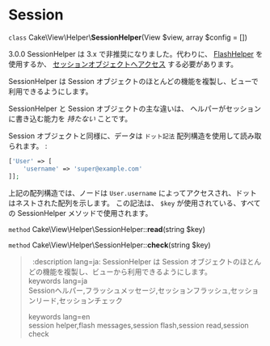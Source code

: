 # Session

`class` Cake\\View\\Helper\\**SessionHelper**(View $view, array $config = [])

<div class="deprecated">

3.0.0
SessionHelper は 3.x で非推奨になりました。代わりに、
[FlashHelper](../../views/helpers/flash) を使用するか、
[セッションオブジェクトへアクセス](../../development/sessions#accessing-session-object) する必要があります。

</div>

SessionHelper は Session オブジェクトのほとんどの機能を複製し、ビューで利用できるようにします。

SessionHelper と Session オブジェクトの主な違いは、
ヘルパーがセッションに書き込む能力を *持たない* ことです。

Session オブジェクトと同様に、データは `ドット記法` 配列構造を使用して読み取られます。 :

``` php
['User' => [
    'username' => 'super@example.com'
]];
```

上記の配列構造では、ノードは `User.username` によってアクセスされ、ドットはネストされた配列を示します。
この記法は、 `$key` が使用されている、すべての SessionHelper メソッドで使用されます。

`method` Cake\\View\\Helper\\SessionHelper::**read**(string $key)

`method` Cake\\View\\Helper\\SessionHelper::**check**(string $key)

>   :description lang=ja: SessionHelper は Session オブジェクトのほとんどの機能を複製し、ビューから利用できるようにします。  
> keywords lang=ja  
> Sessionヘルパー,フラッシュメッセージ,セッションフラッシュ,セッションリード,セッションチェック
>
> keywords lang=en  
> session helper,flash messages,session flash,session read,session check
